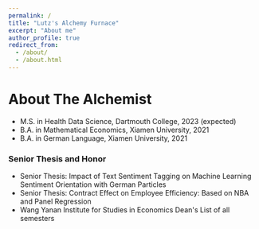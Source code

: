 ```yaml
---
permalink: /
title: "Lutz's Alchemy Furnace"
excerpt: "About me"
author_profile: true
redirect_from:
  - /about/
  - /about.html
---
```


# About The Alchemist

* M.S. in Health Data Science, Dartmouth College, 2023 (expected)
* B.A. in Mathematical Economics, Xiamen University, 2021
* B.A. in German Language, Xiamen University, 2021
### Senior Thesis and Honor
* Senior Thesis: Impact of Text Sentiment Tagging on Machine Learning Sentiment Orientation with German Particles
* Senior Thesis: Contract Effect on Employee Efficiency: Based on NBA and Panel Regression
* Wang Yanan Institute for Studies in Economics Dean's List of all semesters

&nbsp;
